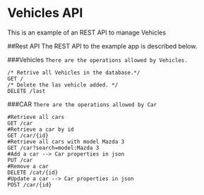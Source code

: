 # Vehicles API
This is an example of an REST API to manage Vehicles

##Rest API
The REST API to the example app is described below.

###Vehicles
``There are the operations allowed by Vehicles.``
```` http request
/* Retrive all Vehicles in the database.*/
GET / 
/* Delete the las vehicle added. */
DELETE /last 
````


###CAR
``There are the operations allowed by Car``
`````` http request
#Retrieve all cars
GET /car
#Retrieve a car by id
GET /car/{id}
#Retrieve all cars with model Mazda 3
GET /car?search=model:Mazda 3
#Add a car --> Car properties in json
PUT /car
#Remove a car
DELETE /cat/{id}
#Update a car --> Car properties in json 
POST /car/{id}

``````
 